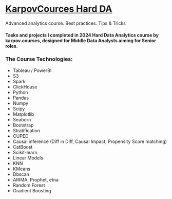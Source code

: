 # [KarpovCources Hard DA](https://karpov.courses/analytics-hard)
Advanced analytics course. Best practices. Tips &amp; Tricks

#### Tasks and projects I completed in 2024 Hard Data Analytics course by karpov.courses, designed for Middle Data Analysts aiming for Senior roles.

### The Course Technologies:
- Tableau / PowerBI
- S3
- Spark
- ClickHouse
- Python
- Pandas
- Numpy
- Scipy
- Matplotlib
- Seaborn
- Bootstrap
- Stratification
- CUPED
- Causal inference (Diff in Diff, Causal Impact, Propensity Score matching)
- CatBoost
- Scikit-learn
- Linear Models
- KNN
- KMeans
- Dbscan
- ARIMA, Prophet, etna
- Random Forest
- Gradient Boosting
